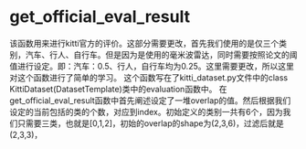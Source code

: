 # get_official_eval_result
该函数用来进行kitti官方的评价。这部分需要更改，首先我们使用的是仅三个类别，汽车、行人、自行车。但是因为是使用的毫米波雷达，同时需要按照论文的阈值进行设定。即：汽车：0.5、行人，自行车均为0.25。这里需要更改，所以这里对这个函数进行了简单的学习。
这个函数写在了kitti_dataset.py文件中的class KittiDataset(DatasetTemplate)类中的evaluation函数中。
在get_official_eval_result函数中首先阐述设定了一堆overlap的值。然后根据我们设定的当前包括的类的个数，对应到index。初始定义的类别一共有6个，因为我们只需要三类，也就是[0,1,2]，初始的overlap的shape为(2,3,6)，过滤后就是(2,3,3)，